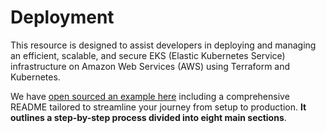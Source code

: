 # Deployment 

This resource is designed to assist developers in deploying and managing an efficient, scalable, and secure EKS (Elastic Kubernetes Service) infrastructure on Amazon Web Services (AWS) using Terraform and Kubernetes. 

We have [open sourced an example here](https://github.com/tensorlakeai/indexify-aws-deployment) including a comprehensive README tailored to streamline your journey from setup to production. **It outlines a step-by-step process divided into eight main sections**.